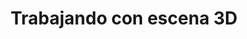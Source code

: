 ﻿---
title: Trabajando con escena 3D
type: docs
weight: 40
url: /es/python-net/working-with-3d-scene/
---
